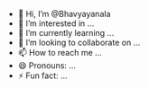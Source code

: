 - 👋 Hi, I’m @Bhavyayanala
- 👀 I’m interested in ...
- 🌱 I’m currently learning ...
- 💞️ I’m looking to collaborate on ...
- 📫 How to reach me ...
- 😄 Pronouns: ...
- ⚡ Fun fact: ...

<!---
Bhavyayanala/Bhavyayanala is a ✨ special ✨ repository because its `README.md` (this file) appears on your GitHub profile.
You can click the Preview link to take a look at your changes.
--->
